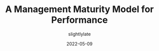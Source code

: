 ---
author: slightlylate
date: 2022-05-09
permalink: false
tags:
  - performance
  - meta
target_url: https://infrequently.org/2022/05/performance-management-maturity/
title: A Management Maturity Model for Performance
---